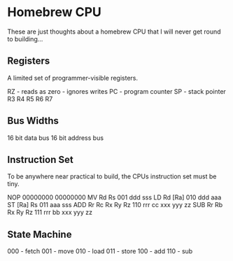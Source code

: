 Homebrew CPU
============

These are just thoughts about a homebrew CPU that I will never get round to building...



Registers
---------

A limited set of programmer-visible registers.

RZ - reads as zero - ignores writes
PC - program counter
SP - stack pointer
R3
R4
R5
R6
R7



Bus Widths
----------

16 bit data bus
16 bit address bus


Instruction Set
---------------

To be anywhere near practical to build, the CPUs instruction set must be tiny.

NOP                  00000000 00000000
MV  Rd Rs            001 ddd sss
LD  Rd [Ra]          010 ddd aaa
ST  [Ra] Rs          011 aaa sss
ADD Rr Rc Rx Ry Rz   110 rrr cc xxx yyy zz
SUB Rr Rb Rx Ry Rz   111 rrr bb xxx yyy zz


State Machine
-------------

000 - fetch
001 - move
010 - load
011 - store
100 - add
110 - sub


